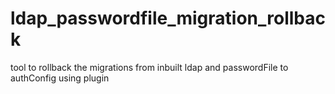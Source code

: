 # ldap_passwordfile_migration_rollback
tool to rollback the migrations from inbuilt ldap and passwordFile to authConfig using plugin
